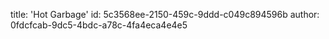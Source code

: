 title: 'Hot Garbage'
id: 5c3568ee-2150-459c-9ddd-c049c894596b
author: 0fdcfcab-9dc5-4bdc-a78c-4fa4eca4e4e5

